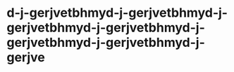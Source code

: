 # d-j-gerjvetbhmyd-j-gerjvetbhmyd-j-gerjvetbhmyd-j-gerjvetbhmyd-j-gerjvetbhmyd-j-gerjvetbhmyd-j-gerjve